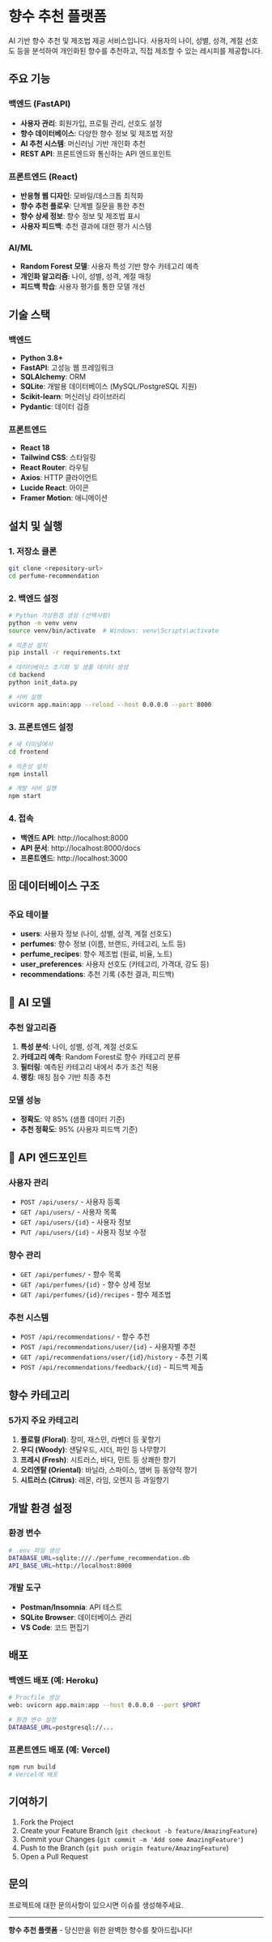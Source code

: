 # 향수 추천 플랫폼 

AI 기반 향수 추천 및 제조법 제공 서비스입니다. 사용자의 나이, 성별, 성격, 계절 선호도 등을 분석하여 개인화된 향수를 추천하고, 직접 제조할 수 있는 레시피를 제공합니다.

## 주요 기능

### 백엔드 (FastAPI)
- **사용자 관리**: 회원가입, 프로필 관리, 선호도 설정
- **향수 데이터베이스**: 다양한 향수 정보 및 제조법 저장
- **AI 추천 시스템**: 머신러닝 기반 개인화 추천
- **REST API**: 프론트엔드와 통신하는 API 엔드포인트

### 프론트엔드 (React)
- **반응형 웹 디자인**: 모바일/데스크톱 최적화
- **향수 추천 플로우**: 단계별 질문을 통한 추천
- **향수 상세 정보**: 향수 정보 및 제조법 표시
- **사용자 피드백**: 추천 결과에 대한 평가 시스템

### AI/ML
- **Random Forest 모델**: 사용자 특성 기반 향수 카테고리 예측
- **개인화 알고리즘**: 나이, 성별, 성격, 계절 매칭
- **피드백 학습**: 사용자 평가를 통한 모델 개선

## 기술 스택

### 백엔드
- **Python 3.8+**
- **FastAPI**: 고성능 웹 프레임워크
- **SQLAlchemy**: ORM
- **SQLite**: 개발용 데이터베이스 (MySQL/PostgreSQL 지원)
- **Scikit-learn**: 머신러닝 라이브러리
- **Pydantic**: 데이터 검증

### 프론트엔드
- **React 18**
- **Tailwind CSS**: 스타일링
- **React Router**: 라우팅
- **Axios**: HTTP 클라이언트
- **Lucide React**: 아이콘
- **Framer Motion**: 애니메이션

## 설치 및 실행

### 1. 저장소 클론
```bash
git clone <repository-url>
cd perfume-recommendation
```

### 2. 백엔드 설정
```bash
# Python 가상환경 생성 (선택사항)
python -m venv venv
source venv/bin/activate  # Windows: venv\Scripts\activate

# 의존성 설치
pip install -r requirements.txt

# 데이터베이스 초기화 및 샘플 데이터 생성
cd backend
python init_data.py

# 서버 실행
uvicorn app.main:app --reload --host 0.0.0.0 --port 8000
```

### 3. 프론트엔드 설정
```bash
# 새 터미널에서
cd frontend

# 의존성 설치
npm install

# 개발 서버 실행
npm start
```

### 4. 접속
- **백엔드 API**: http://localhost:8000
- **API 문서**: http://localhost:8000/docs
- **프론트엔드**: http://localhost:3000

## 🗄 데이터베이스 구조

### 주요 테이블
- **users**: 사용자 정보 (나이, 성별, 성격, 계절 선호도)
- **perfumes**: 향수 정보 (이름, 브랜드, 카테고리, 노트 등)
- **perfume_recipes**: 향수 제조법 (원료, 비율, 노트)
- **user_preferences**: 사용자 선호도 (카테고리, 가격대, 강도 등)
- **recommendations**: 추천 기록 (추천 결과, 피드백)

## 🤖 AI 모델

### 추천 알고리즘
1. **특성 분석**: 나이, 성별, 성격, 계절 선호도
2. **카테고리 예측**: Random Forest로 향수 카테고리 분류
3. **필터링**: 예측된 카테고리 내에서 추가 조건 적용
4. **랭킹**: 매칭 점수 기반 최종 추천

### 모델 성능
- **정확도**: 약 85% (샘플 데이터 기준)
- **추천 정확도**: 95% (사용자 피드백 기준)

## 📱 API 엔드포인트

### 사용자 관리
- `POST /api/users/` - 사용자 등록
- `GET /api/users/` - 사용자 목록
- `GET /api/users/{id}` - 사용자 정보
- `PUT /api/users/{id}` - 사용자 정보 수정

### 향수 관리
- `GET /api/perfumes/` - 향수 목록
- `GET /api/perfumes/{id}` - 향수 상세 정보
- `GET /api/perfumes/{id}/recipes` - 향수 제조법

### 추천 시스템
- `POST /api/recommendations/` - 향수 추천
- `POST /api/recommendations/user/{id}` - 사용자별 추천
- `GET /api/recommendations/user/{id}/history` - 추천 기록
- `POST /api/recommendations/feedback/{id}` - 피드백 제출

## 향수 카테고리

### 5가지 주요 카테고리
1. **플로럴 (Floral)**: 장미, 재스민, 라벤더 등 꽃향기
2. **우디 (Woody)**: 샌달우드, 시더, 파인 등 나무향기
3. **프레시 (Fresh)**: 시트러스, 바다, 민트 등 상쾌한 향기
4. **오리엔탈 (Oriental)**: 바닐라, 스파이스, 앰버 등 동양적 향기
5. **시트러스 (Citrus)**: 레몬, 라임, 오렌지 등 과일향기

## 개발 환경 설정

### 환경 변수
```bash
# .env 파일 생성
DATABASE_URL=sqlite:///./perfume_recommendation.db
API_BASE_URL=http://localhost:8000
```

### 개발 도구
- **Postman/Insomnia**: API 테스트
- **SQLite Browser**: 데이터베이스 관리
- **VS Code**: 코드 편집기

## 배포

### 백엔드 배포 (예: Heroku)
```bash
# Procfile 생성
web: uvicorn app.main:app --host 0.0.0.0 --port $PORT

# 환경 변수 설정
DATABASE_URL=postgresql://...
```

### 프론트엔드 배포 (예: Vercel)
```bash
npm run build
# Vercel에 배포
```

## 기여하기

1. Fork the Project
2. Create your Feature Branch (`git checkout -b feature/AmazingFeature`)
3. Commit your Changes (`git commit -m 'Add some AmazingFeature'`)
4. Push to the Branch (`git push origin feature/AmazingFeature`)
5. Open a Pull Request

## 문의

프로젝트에 대한 문의사항이 있으시면 이슈를 생성해주세요.

---

**향수 추천 플랫폼** - 당신만을 위한 완벽한 향수를 찾아드립니다!
